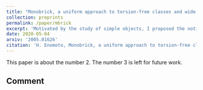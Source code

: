 ```yaml
---
title: "Monobrick, a uniform approach to torsion-free classes and wide subcategories"
collection: preprints
permalink: /paper/mbrick
excerpt: 'Motivated by the study of simple objects, I proposed the notion of monobricks, which enables us to study wide subcategories and torfs simultaneously.'
date: 2020-05-04
arxiv: '2005.01626'
citation: 'H. Enomoto, Monobrick, a uniform approach to torsion-free classes and wide subcategories, arXiv:2005.01626.'
---
```

This paper is about the number 2. The number 3 is left for future work.

## Comment
